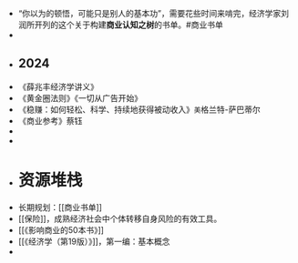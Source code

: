 - “你以为的顿悟，可能只是别人的基本功”，需要花些时间来啃完，经济学家刘润所开列的这个关于构建**商业认知之树**的书单。#商业书单
-
- ## 2024
- 《薛兆丰经济学讲义》
- 《黄金圈法则》《一切从广告开始》
- 《稳赚：如何轻松、科学、持续地获得被动收入》`美`格兰特-萨巴蒂尔
- 《商业参考》蔡钰
-
-
- # 资源堆栈
- 长期规划：[[商业书单]]
- [[保险]]，成熟经济社会中个体转移自身风险的有效工具。
- [[《影响商业的50本书》]]
- [[《经济学（第19版）》]]，第一编：基本概念
-